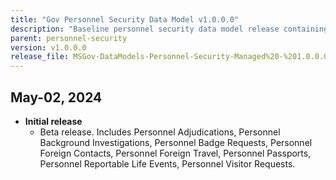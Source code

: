 ```yaml
---
title: "Gov Personnel Security Data Model v1.0.0.0"
description: "Baseline personnel security data model release containing initial tables for adjudication, investigations, passports, and related personnel workflows."
parent: personnel-security
version: v1.0.0.0
release_file: MSGov-DataModels-Personnel-Security-Managed%20-%201.0.0.0.zip
---
```


## May-02, 2024

-   **Initial release**
    - Beta release. Includes Personnel Adjudications, Personnel Background Investigations, Personnel Badge Requests, Personnel Foreign Contacts, Personnel Foreign Travel, Personnel Passports, Personnel Reportable Life Events, Personnel Visitor Requests.
